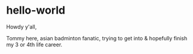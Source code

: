 # hello-world

Howdy y'all,

Tommy here, asian badminton fanatic, trying to get into & hopefully finish my 3 or 4th life career.


